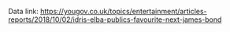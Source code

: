 Data link: https://yougov.co.uk/topics/entertainment/articles-reports/2018/10/02/idris-elba-publics-favourite-next-james-bond
